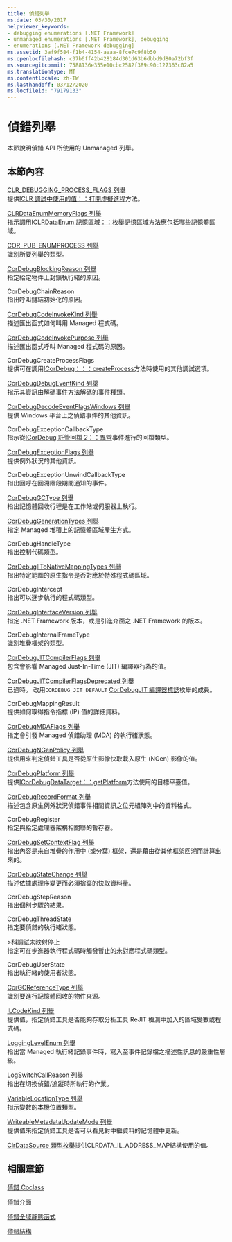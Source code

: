 ```yaml
---
title: 偵錯列舉
ms.date: 03/30/2017
helpviewer_keywords:
- debugging enumerations [.NET Framework]
- unmanaged enumerations [.NET Framework], debugging
- enumerations [.NET Framework debugging]
ms.assetid: 3af9f584-f1b4-4154-aeaa-8fce7c9f8b50
ms.openlocfilehash: c37b6ff42b428184d301d63b6dbbd9d80a72bf3f
ms.sourcegitcommit: 7588136e355e10cbc2582f389c90c127363c02a5
ms.translationtype: MT
ms.contentlocale: zh-TW
ms.lasthandoff: 03/12/2020
ms.locfileid: "79179133"
---
```

# <a name="debugging-enumerations"></a>偵錯列舉
本節說明偵錯 API 所使用的 Unmanaged 列舉。  
  
## <a name="in-this-section"></a>本節內容  
 [CLR_DEBUGGING_PROCESS_FLAGS 列舉](clr-debugging-process-flags-enumeration.md)  
 提供[ICLR 調試中使用的值：：打開虛擬進程](iclrdebugging-openvirtualprocess-method.md)方法。  
  
 [CLRDataEnumMemoryFlags 列舉](clrdataenummemoryflags-enumeration.md)  
 指示調用[ICLRDataEnum 記憶區域：：枚舉記憶區域](iclrdataenummemoryregions-enummemoryregions-method.md)方法應包括哪些記憶體區域。  
  
 [COR_PUB_ENUMPROCESS 列舉](cor-pub-enumprocess-enumeration.md)  
 識別所要列舉的類型。  
  
 [CorDebugBlockingReason 列舉](cordebugblockingreason-enumeration.md)  
 指定給定物件上封鎖執行緒的原因。  
  
 CorDebugChainReason  
 指出呼叫鏈結初始化的原因。  
  
 [CorDebugCodeInvokeKind 列舉](cordebugcodeinvokekind-enumeration.md)  
 描述匯出函式如何叫用 Managed 程式碼。  
  
 [CorDebugCodeInvokePurpose 列舉](cordebugcodeinvokepurpose-enumeration.md)  
 描述匯出函式呼叫 Managed 程式碼的原因。  
  
 CorDebugCreateProcessFlags  
 提供可在調用[ICorDebug：：：createProcess](icordebug-createprocess-method.md)方法時使用的其他調試選項。  
  
 [CorDebugDebugEventKind 列舉](cordebugdebugeventkind-enumeration.md)  
 指示其資訊由[解碼事件](icordebugprocess6-decodeevent-method.md)方法解碼的事件種類。  
  
 [CorDebugDecodeEventFlagsWindows 列舉](cordebugdecodeeventflagswindows-enumeration.md)  
 提供 Windows 平台上之偵錯事件的其他資訊。  
  
 CorDebugExceptionCallbackType  
 指示從[ICorDebug 託管回檔 2：：異常](icordebugmanagedcallback2-exception-method.md)事件進行的回檔類型。  
  
 [CorDebugExceptionFlags 列舉](cordebugexceptionflags-enumeration.md)  
 提供例外狀況的其他資訊。  
  
 CorDebugExceptionUnwindCallbackType  
 指出回呼在回溯階段期間通知的事件。  
  
 [CorDebugGCType 列舉](cordebuggctype-enumeration.md)  
 指出記憶體回收行程是在工作站或伺服器上執行。  
  
 [CorDebugGenerationTypes 列舉](cordebuggenerationtypes-enumeration.md)  
 指定 Managed 堆積上的記憶體區域產生方式。  
  
 CorDebugHandleType  
 指出控制代碼類型。  
  
 [CorDebugIlToNativeMappingTypes 列舉](cordebugiltonativemappingtypes-enumeration.md)  
 指出特定範圍的原生指令是否對應於特殊程式碼區域。  
  
 CorDebugIntercept  
 指出可以逐步執行的程式碼類型。  
  
 [CorDebugInterfaceVersion 列舉](cordebuginterfaceversion-enumeration.md)  
 指定 .NET Framework 版本，或是引進介面之 .NET Framework 的版本。  
  
 CorDebugInternalFrameType  
 識別堆疊框架的類型。  
  
 [CorDebugJITCompilerFlags 列舉](cordebugjitcompilerflags-enumeration.md)  
 包含會影響 Managed Just-In-Time (JIT) 編譯器行為的值。  
  
 [CorDebugJITCompilerFlagsDeprecated 列舉](cordebugjitcompilerflagsdeprecated-enumeration.md)  
 已過時。 改用`CORDEBUG_JIT_DEFAULT` [CorDebugJIT 編譯器標誌](cordebugjitcompilerflags-enumeration.md)枚舉的成員。  
  
 CorDebugMappingResult  
 提供如何取得指令指標 (IP) 值的詳細資料。  
  
 [CorDebugMDAFlags 列舉](cordebugmdaflags-enumeration.md)  
 指定會引發 Managed 偵錯助理 (MDA) 的執行緒狀態。  
  
 [CorDebugNGenPolicy 列舉](cordebugngenpolicy-enumeration.md)  
 提供用來判定偵錯工具是否從原生影像快取載入原生 (NGen) 影像的值。  
  
 [CorDebugPlatform 列舉](cordebugplatform-enumeration.md)  
 提供[ICorDebugDataTarget：：getPlatform](icordebugdatatarget-getplatform-method.md)方法使用的目標平臺值。  
  
 [CorDebugRecordFormat 列舉](cordebugrecordformat-enumeration.md)  
 描述包含原生例外狀況偵錯事件相關資訊之位元組陣列中的資料格式。  
  
 CorDebugRegister  
 指定與給定處理器架構相關聯的暫存器。  
  
 [CorDebugSetContextFlag 列舉](cordebugsetcontextflag-enumeration.md)  
 指出內容是來自堆疊的作用中 (或分葉) 框架，還是藉由從其他框架回溯而計算出來的。  
  
 [CorDebugStateChange 列舉](cordebugstatechange-enumeration.md)  
 描述依據處理序變更而必須捨棄的快取資料量。  
  
 CorDebugStepReason  
 指出個別步驟的結果。  
  
 CorDebugThreadState  
 指定要偵錯的執行緒狀態。  
  
 \>科調試未映射停止  
 指定可在步進器執行程式碼時觸發暫止的未對應程式碼類型。  
  
 CorDebugUserState  
 指出執行緒的使用者狀態。  
  
 [CorGCReferenceType 列舉](corgcreferencetype-enumeration.md)  
 識別要進行記憶體回收的物件來源。  
  
 [ILCodeKind 列舉](ilcodekind-enumeration.md)  
 提供值，指定偵錯工具是否能夠存取分析工具 ReJIT 檢測中加入的區域變數或程式碼。  
  
 [LoggingLevelEnum 列舉](logginglevelenum-enumeration.md)  
 指出當 Managed 執行緒記錄事件時，寫入至事件記錄檔之描述性訊息的嚴重性層級。  
  
 [LogSwitchCallReason 列舉](logswitchcallreason-enumeration.md)  
 指出在切換偵錯/追蹤時所執行的作業。  
  
 [VariableLocationType 列舉](variablelocationtype-enumeration.md)  
 指示變數的本機位置類型。  
  
 [WriteableMetadataUpdateMode 列舉](writeablemetadataupdatemode-enumeration.md)  
 提供值來指定偵錯工具是否可以看見對中繼資料的記憶體中更新。

 [ClrDataSource 類型枚舉](clrdatasourcetype-enumeration.md)提供CLRDATA_IL_ADDRESS_MAP結構使用的值。

## <a name="related-sections"></a>相關章節  
 [偵錯 Coclass](debugging-coclasses.md)  
  
 [偵錯介面](debugging-interfaces.md)  
  
 [偵錯全域靜態函式](debugging-global-static-functions.md)  
  
 [偵錯結構](debugging-structures.md)
